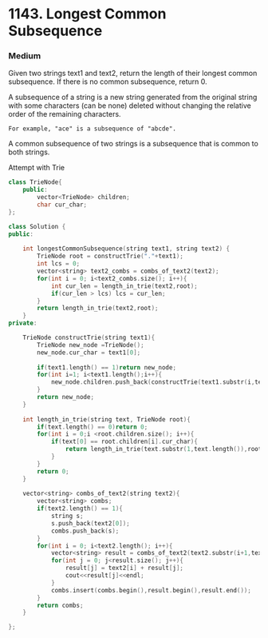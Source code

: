 # 1143. Longest Common Subsequence
### Medium

Given two strings text1 and text2, return the length of their longest common subsequence. If there is no common subsequence, return 0.

A subsequence of a string is a new string generated from the original string with some characters (can be none) deleted without changing the relative order of the remaining characters.

    For example, "ace" is a subsequence of "abcde".

A common subsequence of two strings is a subsequence that is common to both strings.



Attempt with Trie
```cpp
class TrieNode{
    public:
        vector<TrieNode> children;
        char cur_char;
};

class Solution {
public:
    
    int longestCommonSubsequence(string text1, string text2) {
        TrieNode root = constructTrie("."+text1);
        int lcs = 0;
        vector<string> text2_combs = combs_of_text2(text2);
        for(int i = 0; i<text2_combs.size(); i++){
            int cur_len = length_in_trie(text2,root);
            if(cur_len > lcs) lcs = cur_len;
        }
        return length_in_trie(text2,root);
    }
private:

    TrieNode constructTrie(string text1){          
        TrieNode new_node =TrieNode();
        new_node.cur_char = text1[0];
        
        if(text1.length() == 1)return new_node;
        for(int i=1; i<text1.length();i++){
            new_node.children.push_back(constructTrie(text1.substr(i,text1.length())));
        }
        return new_node;
    }
    
    int length_in_trie(string text, TrieNode root){
        if(text.length() == 0)return 0;
        for(int i = 0;i <root.children.size(); i++){
            if(text[0] == root.children[i].cur_char){
                return length_in_trie(text.substr(1,text.length()),root.children[i])+1;
            }
        }
        return 0;
    }
    
    vector<string> combs_of_text2(string text2){
        vector<string> combs;
        if(text2.length() == 1){
            string s;
            s.push_back(text2[0]);
            combs.push_back(s);
        }
        for(int i = 0; i<text2.length(); i++){
            vector<string> result = combs_of_text2(text2.substr(i+1,text2.length()));
            for(int j = 0; j<result.size(); j++){
                result[j] = text2[i] + result[j];
                cout<<result[j]<<endl;
            }
            combs.insert(combs.begin(),result.begin(),result.end());
        }
        return combs;
    }

};
```
